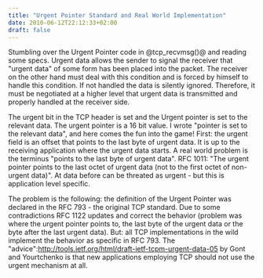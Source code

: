 ```yaml
---
title: "Urgent Pointer Standard and Real World Implementation"
date: 2010-06-12T22:12:33+02:00
draft: false
---
```


Stumbling over the Urgent Pointer code in @tcp\_recvmsg()@ and reading some
specs. Urgent data allows the sender to signal the receiver that "urgent
data" of some form has been placed into the packet. The receiver on the other
hand must deal with this condition and is forced by himself to handle this
condition. If not handled the data is silently ignored. Therefore, it must be
negotiated at a higher level that urgent data is transmitted and properly
handled at the receiver side.


The urgent bit in the TCP header is set and the Urgent pointer is set to the
relevant data. The urgent pointer is a 16 bit value. I wrote "pointer is set to
the relevant data", and here comes the fun into the game! First: the urgent
field is an offset that points to the last byte of urgent data. It is up to the
receiving application where the urgent data starts. A real world problem is the
terminus "points to the last byte of urgent data". RFC 1011: "The urgent
pointer points to the last octet of urgent data (not to the first octet of
non-urgent data)". At data before can be threated as urgent - but this is
application level specific.


The problem is the following: the definition of the Urgent Pointer was declared
in the RFC 793 - the original TCP standard. Due to some contradictions RFC 1122
updates and correct the behavior (problem was where the urgent pointer points
to, the last byte of the urgent data or the byte after the last urgent data).
But: all TCP implementations in the wild implement the behavior as specific in
RFC 793. The "advice":<http://tools.ietf.org/html/draft-ietf-tcpm-urgent-data-05>
by Gont and Yourtchenko is that new applications employing TCP should not use
the urgent mechanism at all.


